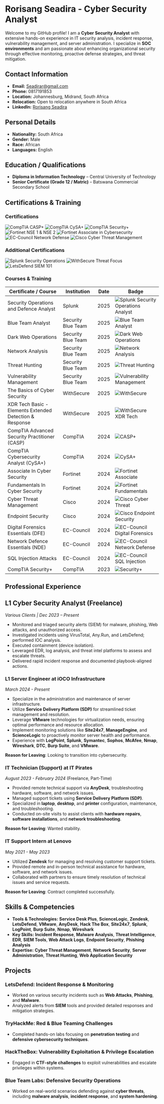 # Rorisang Seadira - Cyber Security Analyst

Welcome to my GitHub profile! I am a **Cyber Security Analyst** with extensive hands-on experience in IT security analysis, incident response, vulnerability management, and server administration. I specialize in **SOC environments** and am passionate about enhancing organizational security through effective monitoring, proactive defense strategies, and threat mitigation. 

## Contact Information
- **Email:** Seadirar@gmail.com
- **Phone:** 0817191853
- **Location:** Johannesburg, Midrand, South Africa
- **Relocation:** Open to relocation anywhere in South Africa
- **LinkedIn:** [Rorisang Seadira](http://linkedin.com/in/rorisang-seadira-9b6b7b21b)

## Personal Details
- **Nationality:** South Africa
- **Gender:** Male
- **Race:** African
- **Languages:** English

## Education / Qualifications
- **Diploma in Information Technology** – Central University of Technology
- **Senior Certificate (Grade 12 / Matric)** – Batswana Commercial Secondary School

## Certifications & Training

### Certifications
![CompTIA CASP+](https://img.shields.io/badge/CompTIA%20CASP%2B-CompTIA-blue)
![CompTIA CySA+](https://img.shields.io/badge/CompTIA%20CySA%2B-CompTIA-blue)
![CompTIA Security+](https://img.shields.io/badge/CompTIA%20Security%2B-CompTIA-blue)
![Fortinet NSE 1 & NSE 2](https://img.shields.io/badge/Fortinet%20NSE%201%20%26%20NSE%202-Fortinet-green)
![Fortinet Associate in Cybersecurity](https://img.shields.io/badge/Fortinet%20Associate%20in%20Cybersecurity-Fortinet-green)
![EC-Council Network Defense](https://img.shields.io/badge/EC%2DCouncil%20Network%20Defense-EC%2DCouncil-red)
![Cisco Cyber Threat Management](https://img.shields.io/badge/Cisco%20Cyber%20Threat%20Management-Cisco-blue)

### Additional Certifications
![Splunk Security Operations](https://img.shields.io/badge/Splunk%20Security%20Operations%20Analyst-Splunk-brightgreen)
![WithSecure Threat Focus](https://img.shields.io/badge/WithSecure%20Threat%20Focus-WithSecure-orange)
![LetsDefend SIEM 101](https://img.shields.io/badge/LetsDefend%20SIEM%20101-LetsDefend-yellowgreen)

### Courses & Training
| **Certificate / Course**                                       | **Institution**       | **Date** | **Badge** |
| -------------------------------------------------------------- | --------------------- | -------- | --------- |
| Security Operations and Defence Analyst                        | Splunk                | 2025     | ![Splunk Security Operations Analyst](https://img.shields.io/badge/Splunk%20Security%20Operations%20Analyst-Splunk-brightgreen) |
| Blue Team Analyst                                              | Security Blue Team    | 2025     | ![Blue Team Analyst](https://img.shields.io/badge/Blue%20Team%20Analyst-Security%20Blue%20Team-brightgreen) |
| Dark Web Operations                                            | Security Blue Team    | 2025     | ![Dark Web Operations](https://img.shields.io/badge/Dark%20Web%20Operations-Security%20Blue%20Team-brightgreen) |
| Network Analysis                                               | Security Blue Team    | 2025     | ![Network Analysis](https://img.shields.io/badge/Network%20Analysis-Security%20Blue%20Team-brightgreen) |
| Threat Hunting                                                 | Security Blue Team    | 2025     | ![Threat Hunting](https://img.shields.io/badge/Threat%20Hunting-Security%20Blue%20Team-brightgreen) |
| Vulnerability Management                                       | Security Blue Team    | 2025     | ![Vulnerability Management](https://img.shields.io/badge/Vulnerability%20Management-Security%20Blue%20Team-brightgreen) |
| The Basics of Cyber Security                                   | WithSecure            | 2025     | ![WithSecure](https://img.shields.io/badge/WithSecure%20Cyber%20Basics-WithSecure-lightgray) |
| XDR Tech Basic - Elements Extended Detection & Response        | WithSecure            | 2025     | ![WithSecure XDR Tech](https://img.shields.io/badge/WithSecure%20XDR%20Tech%20Basic-WithSecure-lightgray) |
| CompTIA Advanced Security Practitioner (CASP)                  | CompTIA               | 2024     | ![CASP+](https://img.shields.io/badge/CompTIA%20CASP%2B-CompTIA-blue) |
| CompTIA Cybersecurity Analyst (CySA+)                          | CompTIA               | 2024     | ![CySA+](https://img.shields.io/badge/CompTIA%20CySA%2B-CompTIA-blue) |
| Associate In Cyber Security                                    | Fortinet              | 2024     | ![Fortinet Associate](https://img.shields.io/badge/Fortinet%20Associate%20in%20Cyber%20Security-Fortinet-green) |
| Fundamentals In Cyber Security                                 | Fortinet              | 2024     | ![Fortinet Fundamentals](https://img.shields.io/badge/Fortinet%20Cyber%20Fundamentals-Fortinet-green) |
| Cyber Threat Management                                        | Cisco                 | 2024     | ![Cisco Cyber Threat](https://img.shields.io/badge/Cisco%20Cyber%20Threat%20Management-Cisco-blue) |
| Endpoint Security                                              | Cisco                 | 2024     | ![Cisco Endpoint Security](https://img.shields.io/badge/Cisco%20Endpoint%20Security-Cisco-blue) |
| Digital Forensics Essentials (DFE)                             | EC-Council            | 2024     | ![EC-Council Digital Forensics](https://img.shields.io/badge/EC%2DCouncil%20Digital%20Forensics%20Essentials-EC%2DCouncil-red) |
| Network Defence Essentials (NDE)                               | EC-Council            | 2024     | ![EC-Council Network Defense](https://img.shields.io/badge/EC%2DCouncil%20Network%20Defence-EC%2DCouncil-red) |
| SQL Injection Attacks                                          | EC-Council            | 2024     | ![EC-Council SQL Injection](https://img.shields.io/badge/EC%2DCouncil%20SQL%20Injection%20Attacks-EC%2DCouncil-red) |
| CompTIA Security+                                              | CompTIA               | 2023     | ![Security+](https://img.shields.io/badge/CompTIA%20Security%2B-CompTIA-blue) |

## Professional Experience

## **L1 Cyber Security Analyst** (Freelance)
*Various Clients | Dec 2023 – Present*
- Monitored and triaged security alerts (SIEM) for malware, phishing, Web attacks, and unauthorized access.
- Investigated incidents using VirusTotal, Any.Run, and LetsDefend; performed IOC analysis.
- Executed containment (device isolation).
- Leveraged EDR, log analysis, and threat intel platforms to assess and escalate threats.
- Delivered rapid incident response and documented playbook-aligned actions.

### **L1 Server Engineer** at iOCO Infrastructure  
*March 2024 - Present*  
- Specialize in the administration and maintenance of server infrastructure.
- Utilize **Service Delivery Platform (SDP)** for streamlined ticket management and resolution.
- Leverage **VMware** technologies for virtualization needs, ensuring optimal performance and resource allocation.
- Implement monitoring solutions like **Site24x7**, **ManageEngine**, and **ScienceLogic** to proactively monitor server health and performance.
- Experience with **LogPoint**, **Splunk**, **Symantec**, **Sophos**, **McAfee**, **Nmap**, **Wireshark**, **DTC**, **Burp Suite**, and **VMware**.

**Reason for Leaving**: Looking to transition into cybersecurity.

### **IT Technician (Support)** at IT Pirates  
*August 2023 - February 2024* (Freelance, Part-Time)  
- Provided remote technical support via **AnyDesk**, troubleshooting hardware, software, and network issues.
- Managed support tickets using **Service Delivery Platform (SDP)**.
- Specialized in **laptop**, **desktop**, and **printer** configuration, maintenance, and troubleshooting.
- Conducted on-site visits to assist clients with **hardware repairs**, **software installations**, and **network troubleshooting**.

**Reason for Leaving**: Wanted stability.

### **IT Support Intern** at Lenovo  
*May 2021 - May 2023*  
- Utilized **Zendesk** for managing and resolving customer support tickets.
- Provided remote and in-person technical assistance for hardware, software, and network issues.
- Collaborated with partners to ensure timely resolution of technical issues and service requests.

**Reason for Leaving**: Contract completed successfully.

## Skills & Competencies
- **Tools & Technologies:** **Service Desk Plus**, **ScienceLogic**, **Zendesk**, **LetsDefend**, **VMware**, **AnyDesk**, **Hack The Box**, **Site24x7**, **Splunk**, **LogPoint**, **Burp Suite**, **Nmap**, **Wireshark**
- **Key Skills:** **Incident Response**, **Malware Analysis**, **Threat Intelligence**, **EDR**, **SIEM Tools**, **Web Attack Logs**, **Endpoint Security**, **Phishing Analysis**
- **Expertise:** **Cyber Threat Management**, **Network Security**, **Server Administration**, **Threat Hunting**, **Web Application Security**

## Projects

### **LetsDefend**: Incident Response & Monitoring
- Worked on various security incidents such as **Web Attacks**, **Phishing**, and **Malware**.
- Analyzed alerts from **SIEM** tools and provided detailed responses and mitigation strategies.

### **TryHackMe**: Red & Blue Teaming Challenges
- Completed hands-on labs focusing on **penetration testing** and **defensive cybersecurity techniques**.

### **HackTheBox**: Vulnerability Exploitation & Privilege Escalation
- Engaged in **CTF-style challenges** to exploit vulnerabilities and escalate privileges within systems.

### **Blue Team Labs**: Defensive Security Operations
- Worked on real-world scenarios defending against **cyber threats**, including **malware analysis**, **incident response**, and **system hardening**.



